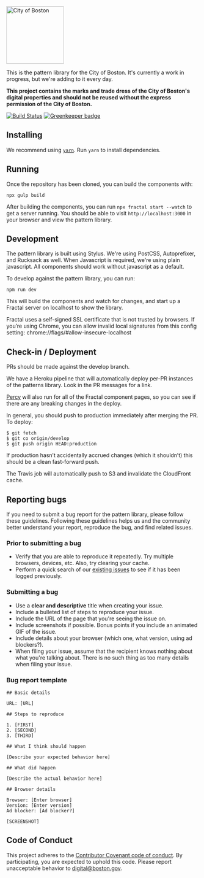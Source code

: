 <img src="https://cloud.githubusercontent.com/assets/9234/19400090/8c20c53c-9222-11e6-937c-02bce55e5301.png" alt="City of Boston" width="150" />

This is the pattern library for the City of Boston. It's currently a work in progress, but we're adding to it every day. 

**This project contains the marks and trade dress of the City of Boston's digital properties and should not be reused without the express permission of the City of Boston.**

[![Build Status](https://travis-ci.org/CityOfBoston/patterns.svg?branch=develop)](https://travis-ci.org/CityOfBoston/patterns)
[![Greenkeeper badge](https://badges.greenkeeper.io/CityOfBoston/patterns.svg)](https://greenkeeper.io/)

## Installing

We recommend using [`yarn`](https://yarnpkg.com/en/). Run `yarn` to install dependencies.

## Running

Once the repository has been cloned, you can build the components with:

`npx gulp build`

After building the components, you can run `npx fractal start --watch` to get a server running. You should be able to visit `http://localhost:3000` in your browser and view the pattern library.

## Development

The pattern library is built using Stylus. We're using PostCSS, Autoprefixer, and Rucksack as well. When Javascript is required, we're using plain javascript. All components should work without javascript as a default.

To develop against the pattern library, you can run:

`npm run dev`

This will build the components and watch for changes, and start up a Fractal server on localhost to show the library.

Fractal uses a self-signed SSL certificate that is not trusted by browsers. If you’re using Chrome, you can allow invalid local signatures from this config setting: chrome://flags/#allow-insecure-localhost

## Check-in / Deployment

PRs should be made against the develop branch.

We have a Heroku pipeline that will automatically deploy per-PR instances of the
patterns library. Look in the PR messages for a link.

[Percy](https://percy.io/) will also run for all of the Fractal component pages,
so you can see if there are any breaking changes in the deploy.

In general, you should push to production immediately after merging the PR. To
deploy:

 ```
$ git fetch
$ git co origin/develop
$ git push origin HEAD:production
 ```

If production hasn’t accidentally accrued changes (which it shouldn’t) this
should be a clean fast-forward push.

The Travis job will automatically push to S3 and invalidate the CloudFront
cache.

## Reporting bugs

If you need to submit a bug report for the pattern library, please follow these guidelines. Following these guidelines helps us and the community better understand your report, reproduce the bug, and find related issues.

### Prior to submitting a bug

 * Verify that you are able to reproduce it repeatedly. Try multiple browsers, devices, etc. Also, try clearing your cache.
 * Perform a quick search of our [existing issues](https://github.com/CityOfBoston/cob-patterns/issues) to see if it has been logged previously.

### Submitting a bug

 * Use a **clear and descriptive** title when creating your issue.
 * Include a bulleted list of steps to reproduce your issue.
 * Include the URL of the page that you're seeing the issue on.
 * Include screenshots if possible. Bonus points if you include an animated GIF of the issue.
 * Include details about your browser (which one, what version, using ad blockers?).
 * When filing your issue, assume that the recipient knows nothing about what you're talking about. There is no such thing as too many details when filing your issue.

### Bug report template

```
## Basic details

URL: [URL]

## Steps to reproduce

1. [FIRST]
2. [SECOND]
3. [THIRD]

## What I think should happen

[Describe your expected behavior here]

## What did happen

[Describe the actual behavior here]

## Browser details

Browser: [Enter browser]
Version: [Enter version]
Ad blocker: [Ad blocker?]

[SCREENSHOT]
```

## Code of Conduct

This project adheres to the [Contributor Covenant code of conduct](https://github.com/CityOfBoston/boston.gov/blob/develop/guides/01-code-of-conduct.md). By participating, you are expected to uphold this code. Please report unacceptable behavior to <a href="mailto:digital@boston.gov">digital@boston.gov</a>.
